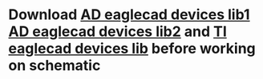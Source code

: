 # Download [AD eaglecad devices lib1](http://www.element14.com/community/servlet/JiveServlet/download/38-101421)  [AD eaglecad devices lib2](http://www.element14.com/community/servlet/JiveServlet/download/38-104498) and [TI eaglecad devices lib](http://www.element14.com/community/servlet/JiveServlet/download/38-101426) before working on schematic